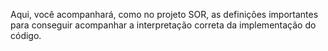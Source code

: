 Aqui, você acompanhará, como no projeto SOR, as definições importantes para conseguir acompanhar a interpretação correta da implementação do código.